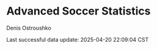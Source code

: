 # Advanced Soccer Statistics
Denis Ostroushko

<!-- gfm -->

Last successful data update: 2025-04-20 22:09:04 CST
